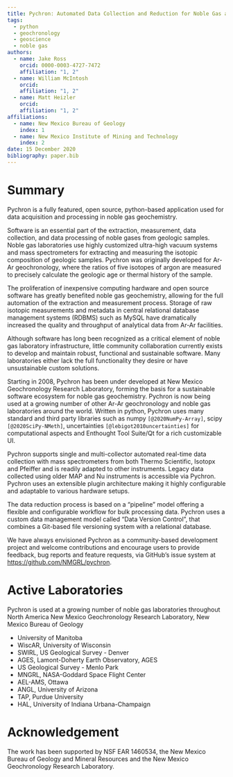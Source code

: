 ```yaml
---
title: Pychron: Automated Data Collection and Reduction for Noble Gas and Ar/Ar Geochronology
tags:
  - python
  - geochronology
  - geoscience
  - noble gas
authors:
  - name: Jake Ross
    orcid: 0000-0003-4727-7472
    affiliation: "1, 2"
  - name: William McIntosh
    orcid:
    affiliation: "1, 2"
  - name: Matt Heizler
    orcid:
    affiliation: "1, 2"
affiliations: 
  - name: New Mexico Bureau of Geology
    index: 1
  - name: New Mexico Institute of Mining and Technology
    index: 2
date: 15 December 2020
bibliography: paper.bib
---
```


# Summary

Pychron is a fully featured, open source, python-based application used for data acquisition and processing in noble gas geochemistry.

Software is an essential part of the extraction, measurement, data collection, and data processing of noble gases from geologic samples. Noble gas laboratories use highly customized ultra-high vacuum systems and mass spectrometers for extracting and measuring the isotopic composition of geologic samples. Pychron was originally developed for Ar-Ar geochronology, where the ratios of five isotopes of argon are measured to precisely calculate the geologic age or thermal history of the sample. 

The proliferation of inexpensive computing hardware and open source software has greatly benefited noble gas geochemistry, allowing for the full automation of the extraction and measurement process. Storage of raw isotopic measurements and metadata in central relational database management systems (RDBMS) such as MySQL have dramatically increased the quality and throughput of analytical data from Ar-Ar facilities. 

Although software has long been recognized as a critical element of noble gas laboratory infrastructure, little community collaboration currently exists to develop and maintain robust, functional and sustainable software. Many laboratories either lack the full functionality they desire or have unsustainable custom solutions. 

Starting in 2008, Pychron has been under developed at New Mexico Geochronology Research Laboratory, forming the basis for a sustainable software ecosystem for noble gas geochemistry. Pychron is now being used at a growing number of other Ar-Ar geochronology and noble gas laboratories around the world. Written in python, Pychron uses many standard and third party libraries such as numpy `[@2020NumPy-Array]`, scipy `[@2020SciPy-NMeth]`, uncertainties `[@lebigot2010uncertainties]`
 for computational aspects and Enthought Tool Suite/Qt for a rich customizable UI. 

Pychron supports single and multi-collector automated real-time data collection with mass spectrometers from both Thermo Scientific, Isotopx and Pfeiffer and is readily adapted to other instruments. Legacy data collected using older MAP and Nu instruments is accessible via Pychron. Pychron uses an extensible plugin architecture making it highly configurable and adaptable to various hardware setups. 

The data reduction process is based on a “pipeline” model offering a flexible and configurable workflow for bulk processing data. Pychron uses a custom data management model called “Data Version Control”, that combines a Git-based file versioning system with a relational database. 

We have always envisioned Pychron as a community-based development project and welcome contributions and encourage users to provide feedback, bug reports and feature requests, via GitHub’s issue system at https://github.com/NMGRL/pychron. 

# Active Laboratories
Pychron is used at a growing number of noble gas laboratories throughout North America
New Mexico Geochronology Research Laboratory, New Mexico Bureau of Geology
 - University of Manitoba
 - WiscAR, University of Wisconsin
 - SWIRL, US Geological Survey - Denver
 - AGES, Lamont-Doherty Earth Observatory, AGES
 - US Geological Survey - Menlo Park
 - MNGRL, NASA-Goddard Space Flight Center
 - AEL-AMS, Ottawa
 - ANGL, University of Arizona
 - TAP, Purdue University
 - HAL, University of Indiana Urbana-Champaign


# Acknowledgement
The work has been supported by NSF EAR 1460534, the New Mexico Bureau of Geology and Mineral Resources and the New Mexico Geochronology Research Laboratory.  

